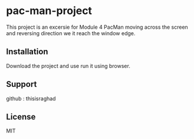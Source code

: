 # pac-man-project
This project is an excersie for Module 4 PacMan moving across the screen and reversing direction we it reach the window edge.

## Installation
Download the project and use run it using browser.

## Support
github : thisisraghad

## License
MIT
